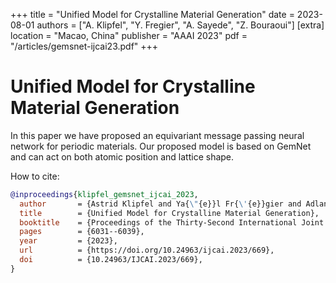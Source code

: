 +++
title = "Unified Model for Crystalline Material Generation"
date = 2023-08-01
authors = ["A. Klipfel", "Y. Fregier", "A. Sayede", "Z. Bouraoui"]
[extra]
location = "Macao, China"
publisher = "AAAI 2023"
pdf = "/articles/gemsnet-ijcai23.pdf"
+++

# Unified Model for Crystalline Material Generation

In this paper we have proposed an equivariant message passing neural network for periodic materials. Our proposed model is based on GemNet and can act on both atomic position and lattice shape.

How to cite:
```bibtex
@inproceedings{klipfel_gemsnet_ijcai_2023,
  author       = {Astrid Klipfel and Ya{\"{e}}l Fr{\'{e}}gier and Adlane Sayede and Zied Bouraoui},
  title        = {Unified Model for Crystalline Material Generation},
  booktitle    = {Proceedings of the Thirty-Second International Joint Conference on Artificial Intelligence, {IJCAI} 2023, 19th-25th August 2023, Macao, SAR, China},
  pages        = {6031--6039},
  year         = {2023},
  url          = {https://doi.org/10.24963/ijcai.2023/669},
  doi          = {10.24963/IJCAI.2023/669},
}
```
